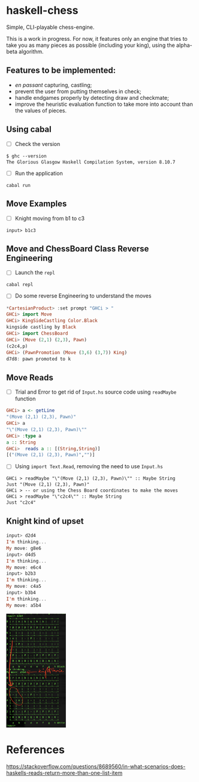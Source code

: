 # haskell-chess

Simple, CLI-playable chess-engine.

This is a work in progress. For now, it features only an engine that tries to
take you as many pieces as possible (including your king), using the
alpha-beta algorithm.

## Features to be implemented:
* *en passant* capturing, castling;
* prevent the user from putting themselves in check;
* handle endgames properly by detecting draw and checkmate;
* improve the heuristic evaluation function to take more into account than the
  values of pieces.


## Using cabal

- [ ] Check the version

```
$ ghc --version
The Glorious Glasgow Haskell Compilation System, version 8.10.7
```

- [ ] Run the application

```
cabal run
```

## Move Examples

- [ ] Knight moving from b1 to c3

```
input> b1c3
```

## Move and ChessBoard Class Reverse Engineering

- [ ] Launch the `repl`

```
cabal repl
```

- [ ] Do some reverse Engineering to understand the moves

```haskell
*CartesianProduct> :set prompt "GHCi > "
GHCi> import Move
GHCi> KingSideCastling Color.Black
kingside castling by Black
GHCi> import ChessBoard
GHCi> (Move (2,1) (2,3), Pawn)
(c2c4,p)
GHCi> (PawnPromotion (Move (3,6) (3,7)) King)
d7d8: pawn promoted to k
```

## Move Reads

- [ ] Trial and Error to get rid of `Input.hs` source code using `readMaybe` function

```haskell
GHCi> a <- getLine
"(Move (2,1) (2,3), Pawn)"
GHCi> a
"\"(Move (2,1) (2,3), Pawn)\""
GHCi> :type a
a :: String
GHCi>  reads a :: [(String,String)]
[("(Move (2,1) (2,3), Pawn)","")]
```

- [ ] Using `import Text.Read`, removing the need to use `Input.hs`

```
GHCi > readMaybe "\"(Move (2,1) (2,3), Pawn)\"" :: Maybe String
Just "(Move (2,1) (2,3), Pawn)"
GHCi > -- or using the Chess Board coordinates to make the moves
GHCi > readMaybe "\"c2c4\"" :: Maybe String
Just "c2c4"
```

## Knight kind of upset

```haskell
input> d2d4
I'm thinking...
My move: g8e6
input> d4d5
I'm thinking...
My move: e6c4
input> b2b3
I'm thinking...
My move: c4a5
input> b3b4
I'm thinking...
My move: a5b4
```

 <img src="images/knight-upset.png" width=159  height=303 > </img>


# References

https://stackoverflow.com/questions/8689560/in-what-scenarios-does-haskells-reads-return-more-than-one-list-item



